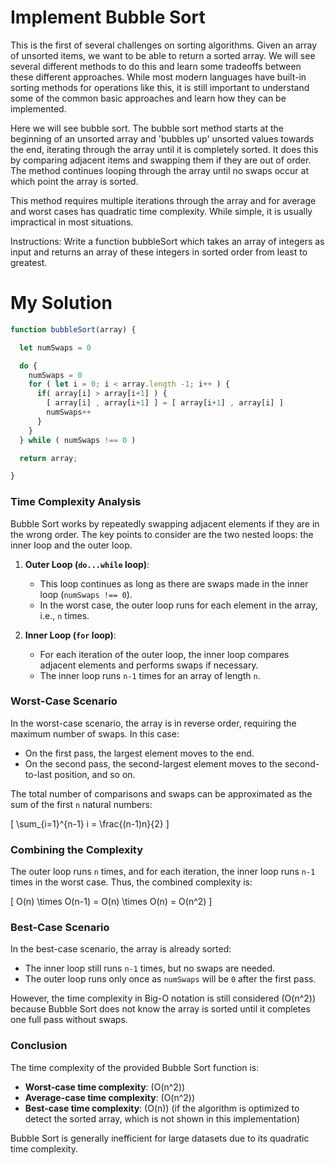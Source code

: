 # Implement Bubble Sort

This is the first of several challenges on sorting algorithms. Given an array of unsorted items, we want to be able to return a sorted array. We will see several different methods to do this and learn some tradeoffs between these different approaches. While most modern languages have built-in sorting methods for operations like this, it is still important to understand some of the common basic approaches and learn how they can be implemented.

Here we will see bubble sort. The bubble sort method starts at the beginning of an unsorted array and 'bubbles up' unsorted values towards the end, iterating through the array until it is completely sorted. It does this by comparing adjacent items and swapping them if they are out of order. The method continues looping through the array until no swaps occur at which point the array is sorted.

This method requires multiple iterations through the array and for average and worst cases has quadratic time complexity. While simple, it is usually impractical in most situations.

Instructions: Write a function bubbleSort which takes an array of integers as input and returns an array of these integers in sorted order from least to greatest.

# My Solution
``` javascript
function bubbleSort(array) {

  let numSwaps = 0

  do {
    numSwaps = 0
    for ( let i = 0; i < array.length -1; i++ ) {
      if( array[i] > array[i+1] ) {
        [ array[i] , array[i+1] ] = [ array[i+1] , array[i] ]
        numSwaps++
      }
    }
  } while ( numSwaps !== 0 )

  return array;

}
```

### Time Complexity Analysis

Bubble Sort works by repeatedly swapping adjacent elements if they are in the wrong order. The key points to consider are the two nested loops: the inner loop and the outer loop.

1. **Outer Loop (`do...while` loop)**:
   - This loop continues as long as there are swaps made in the inner loop (`numSwaps !== 0`).
   - In the worst case, the outer loop runs for each element in the array, i.e., `n` times.

2. **Inner Loop (`for` loop)**:
   - For each iteration of the outer loop, the inner loop compares adjacent elements and performs swaps if necessary.
   - The inner loop runs `n-1` times for an array of length `n`.

### Worst-Case Scenario

In the worst-case scenario, the array is in reverse order, requiring the maximum number of swaps. In this case:

- On the first pass, the largest element moves to the end.
- On the second pass, the second-largest element moves to the second-to-last position, and so on.

The total number of comparisons and swaps can be approximated as the sum of the first `n` natural numbers:

\[ \sum_{i=1}^{n-1} i = \frac{(n-1)n}{2} \]

### Combining the Complexity

The outer loop runs `n` times, and for each iteration, the inner loop runs `n-1` times in the worst case. Thus, the combined complexity is:

\[ O(n) \times O(n-1) = O(n) \times O(n) = O(n^2) \]

### Best-Case Scenario

In the best-case scenario, the array is already sorted:

- The inner loop still runs `n-1` times, but no swaps are needed.
- The outer loop runs only once as `numSwaps` will be `0` after the first pass.

However, the time complexity in Big-O notation is still considered \(O(n^2)\) because Bubble Sort does not know the array is sorted until it completes one full pass without swaps.

### Conclusion

The time complexity of the provided Bubble Sort function is:

- **Worst-case time complexity**: \(O(n^2)\)
- **Average-case time complexity**: \(O(n^2)\)
- **Best-case time complexity**: \(O(n)\) (if the algorithm is optimized to detect the sorted array, which is not shown in this implementation)

Bubble Sort is generally inefficient for large datasets due to its quadratic time complexity.
